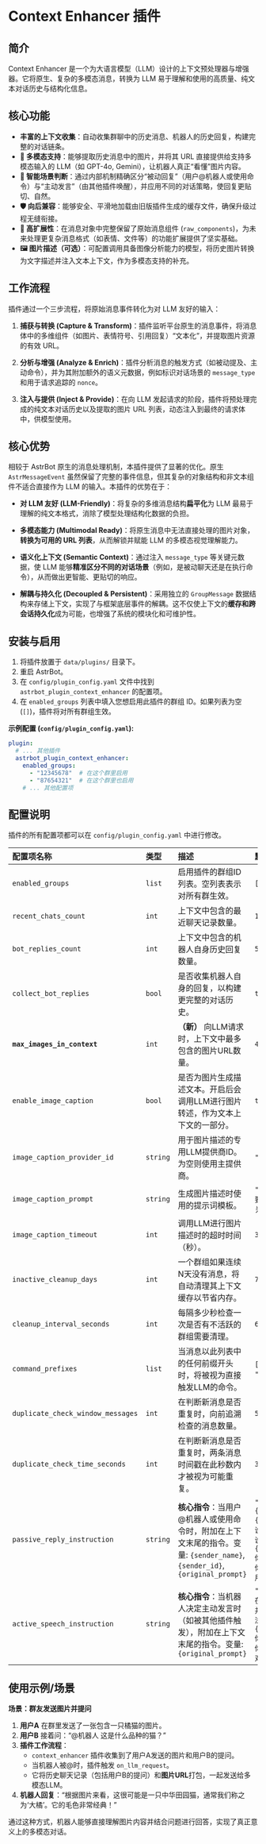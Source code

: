 # Context Enhancer 插件

## 简介

Context Enhancer 是一个为大语言模型（LLM）设计的上下文预处理器与增强器。它将原生、复杂的多模态消息，转换为 LLM 易于理解和使用的高质量、纯文本对话历史与结构化信息。

## 核心功能

*   **丰富的上下文收集**：自动收集群聊中的历史消息、机器人的历史回复，构建完整的对话链条。
*   **🚀 多模态支持**：能够提取历史消息中的图片，并将其 URL 直接提供给支持多模态输入的 LLM（如 GPT-4o, Gemini），让机器人真正“看懂”图片内容。
*   **🧠 智能场景判断**：通过内部机制精确区分“被动回复”（用户@机器人或使用命令）与“主动发言”（由其他插件唤醒），并应用不同的对话策略，使回复更贴切、自然。
*   **🛡️ 向后兼容**：能够安全、平滑地加载由旧版插件生成的缓存文件，确保升级过程无缝衔接。
*   **🧩 高扩展性**：在消息对象中完整保留了原始消息组件 (`raw_components`)，为未来处理更复杂消息格式（如表情、文件等）的功能扩展提供了坚实基础。
*   **🖼️ 图片描述（可选）**：可配置调用具备图像分析能力的模型，将历史图片转换为文字描述并注入文本上下文，作为多模态支持的补充。

## 工作流程

插件通过一个三步流程，将原始消息事件转化为对 LLM 友好的输入：

1.  **捕获与转换 (Capture & Transform)**：插件监听平台原生的消息事件，将消息体中的多维组件（如图片、表情符号、引用回复）“文本化”，并提取图片资源的有效 URL。

2.  **分析与增强 (Analyze & Enrich)**：插件分析消息的触发方式（如被动提及、主动命令），并为其附加额外的语义元数据，例如标识对话场景的 `message_type` 和用于请求追踪的 `nonce`。

3.  **注入与提供 (Inject & Provide)**：在向 LLM 发起请求的阶段，插件将预处理完成的纯文本对话历史以及提取的图片 URL 列表，动态注入到最终的请求体中，供模型使用。

## 核心优势

相较于 AstrBot 原生的消息处理机制，本插件提供了显著的优化。原生 `AstrMessageEvent` 虽然保留了完整的事件信息，但其复杂的对象结构和非文本组件不适合直接作为 LLM 的输入。本插件的优势在于：

*   **对 LLM 友好 (LLM-Friendly)**：将复杂的多维消息结构**扁平化**为 LLM 最易于理解的纯文本格式，消除了模型处理结构化数据的负担。

*   **多模态能力 (Multimodal Ready)**：将原生消息中无法直接处理的图片对象，**转换为可用的 URL 列表**，从而解锁并赋能 LLM 的多模态视觉理解能力。

*   **语义化上下文 (Semantic Context)**：通过注入 `message_type` 等关键元数据，使 LLM 能够**精准区分不同的对话场景**（例如，是被动聊天还是在执行命令），从而做出更智能、更贴切的响应。

*   **解耦与持久化 (Decoupled & Persistent)**：采用独立的 `GroupMessage` 数据结构来存储上下文，实现了与框架底层事件的解耦。这不仅使上下文的**缓存和跨会话持久化**成为可能，也增强了系统的模块化和可维护性。

## 安装与启用

1.  将插件放置于 `data/plugins/` 目录下。
2.  重启 AstrBot。
3.  在 `config/plugin_config.yaml` 文件中找到 `astrbot_plugin_context_enhancer` 的配置项。
4.  在 `enabled_groups` 列表中填入您想启用此插件的群组 ID。如果列表为空 (`[]`)，插件将对所有群组生效。

**示例配置 (`config/plugin_config.yaml`):**
```yaml
plugin:
  # ... 其他插件
  astrbot_plugin_context_enhancer:
    enabled_groups:
      - "12345678"  # 在这个群里启用
      - "87654321"  # 在这个群里也启用
    # ... 其他配置项
```

## 配置说明

插件的所有配置项都可以在 `config/plugin_config.yaml` 中进行修改。

| 配置项名称 | 类型 | 描述 | 默认值 |
| :--- | :--- | :--- | :--- |
| `enabled_groups` | `list` | 启用插件的群组ID列表。空列表表示对所有群生效。 | `[]` |
| `recent_chats_count` | `int` | 上下文中包含的最近聊天记录数量。 | `15` |
| `bot_replies_count` | `int` | 上下文中包含的机器人自身历史回复数量。 | `5` |
| `collect_bot_replies` | `bool` | 是否收集机器人自身的回复，以构建更完整的对话历史。 | `true` |
| **`max_images_in_context`** | `int` | **（新）** 向LLM请求时，上下文中最多包含的图片URL数量。 | `4` |
| `enable_image_caption` | `bool` | 是否为图片生成描述文本。开启后会调用LLM进行图片转述，作为文本上下文的一部分。 | `true` |
| `image_caption_provider_id` | `string` | 用于图片描述的专用LLM提供商ID。为空则使用主提供商。 | `""` |
| `image_caption_prompt` | `string` | 生成图片描述时使用的提示词模板。 | `"请简洁地描述这张图片的主要内容，重点关注与聊天相关的信息"` |
| `image_caption_timeout` | `int` | 调用LLM进行图片描述时的超时时间（秒）。 | `30` |
| `inactive_cleanup_days` | `int` | 一个群组如果连续N天没有消息，将自动清理其上下文缓存以节省内存。 | `7` |
| `cleanup_interval_seconds` | `int` | 每隔多少秒检查一次是否有不活跃的群组需要清理。 | `600` |
| `command_prefixes` | `list` | 当消息以此列表中的任何前缀开头时，将被视为直接触发LLM的命令。 | `["/", "!", "！", "#", ".", "。"]` |
| `duplicate_check_window_messages` | `int` | 在判断新消息是否重复时，向前追溯检查的消息数量。 | `5` |
| `duplicate_check_time_seconds` | `int` | 在判断新消息是否重复时，两条消息时间戳在此秒数内才被视为可能重复。 | `30` |
| `passive_reply_instruction` | `string` | **核心指令**：当用户@机器人或使用命令时，附加在上下文末尾的指令。变量: `{sender_name}`, `{sender_id}`, `{original_prompt}` | `"现在，群成员 {sender_name} (ID: {sender_id}) 正在对你说话，或者提到了你，TA说：\"{original_prompt}\"\n你需要根据以上聊天记录和你的角色设定，直接回复该用户。"` |
| `active_speech_instruction` | `string` | **核心指令**：当机器人决定主动发言时（如被其他插件触发），附加在上下文末尾的指令。变量: `{original_prompt}` | `"以上是最近的聊天记录。现在，你决定主动参与讨论，并想就以下内容发表你的看法：\"{original_prompt}\"\n你需要根据以上聊天记录和你的角色设定，自然地切入对话。"` |
## 使用示例/场景

**场景：群友发送图片并提问**

1.  **用户A** 在群里发送了一张包含一只橘猫的图片。
2.  **用户B** 接着问：“@机器人 这是什么品种的猫？”
3.  **插件工作流程**：
    *   `context_enhancer` 插件收集到了用户A发送的图片和用户B的提问。
    *   当机器人被@时，插件触发 `on_llm_request`。
    *   它将历史聊天记录（包括用户B的提问）和**图片URL**打包，一起发送给多模态LLM。
4.  **机器人回复**：“根据图片来看，这很可能是一只中华田园猫，通常我们称之为‘大橘’。它的毛色非常经典！”

通过这种方式，机器人能够直接理解图片内容并结合问题进行回答，实现了真正意义上的多模态对话。
